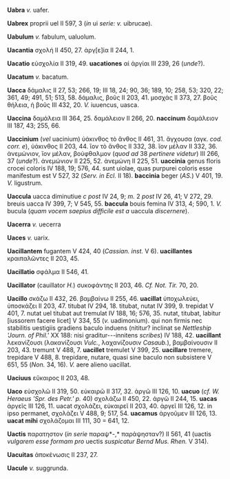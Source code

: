 **Uabra** *v.* uafer.

**Uabrex** proprii uel II 597, 3 (*in* ui *serie: v.* uibrucae).

**Uabulum** *v.* fabulum, ualuolum.

**Uacantia** σχολή II 450, 27. ἀργ[ε]ία II 244, 1.

**Uacatio** εὐσχολία II 319, 49. **uaca­tiones** αἱ ἀργίαι III 239, 26
(*unde*?).

**Uacatum** *v.* bacatum.

**Uacca** δάμαλις II 27, 53; 266, 19; III 18, 24; 90, 36; 189, 10; 258,
53; 320, 22; 361, 49; 491, 51; 513, 58. δάμαλις, βοῦς II 203, 41. μοσχάς
II 373, 27. βοῦς θήλεια, ἡ βοῦς III 432, 20. *V.* iuuencus, uasca.

**Uaccina** δαμάλεια III 364, 25. δαμάλειον II 266, 20. **naccinum**
δαμάλειον III 187, 43; 255, 66.

**Uaccinium** (*vel* uacinium) ὑάκινθος τὸ ἄνθος II 461, 31. ἄγχουσα
(αγκ. *cod. corr. e*), ὑάκινθος II 203, 44. ἴον τὸ ἄνθος II 332, 38. ἴον
μέλαν II 332, 36. ἀνεμώνιον, ἴον μέλαν, βούφθαλμον (*quod ad* 38
*pertinere videtur*) III 266, 37 (*unde*?). ἀνεμώνιον II 225, 52.
ἀνεμώνη II 225, 51. **uaccinia** genus floris crocei coloris IV 188, 19;
576, 44. sunt uiolae, quas purpurei coloris esse manifestum est V 527,
32 (*Serv. in Ecl.* II 18). **baccinia** beger (*AS.*) V 401, 19. *V.*
ligustrum.

**Uaccula** uacca diminutiue *c post* IV 24, 9; *m.* 2 *post* IV 26, 41;
V 272, 29. breuis uacca IV 399, 7; V 545, 55. **baccula** bouis femina
IV 313, 4; 590, 1. *V.* bucula (*quam vocem saepius difficile est a*
uaccula *discernere*).

**Uacerra** *v.* uecerra

**Uaces** *v.* uarix.

**Uacillantem** fugantem V 424, 40 (*Cassian. inst.* V 6).
**uacillantes** κραιπαλῶντες II 203, 45.

**Uacillatio** σφάλμα II 546, 41.

**Uacillator** (cauillator *H.*) συκοφάντης II 203, 46. *Cf. Not. Tir.*
70, 20.

**Uacillo** σκάζω II 432, 26. βαμβαίνω II 255, 46. **uacillat**
ὑποχωλεύει, ὑποσκάζει II 203, 47. titubat IV 294, 18. titubat, nutat IV
399, 9. trepidat V 401, 7. nutat uel titubat aut tremulat IV 188, 16;
576, 35. nutat, titubat, labitur [iussorem facere licet] V 334, 55
(*v.* uadimonium). qui non firmis nec stabilitis uestigiis gradiens
baculo induens (nititur? inclinat se *Nettleship 'Journ. of Phil.'* XX
188: nisi graditur---innitens *scribes*) IV 188, 42. **uacillant**
λεκανίζουσι (λακανίζουσι *Vulc.*, λαχανίζουσιν *Casaub.*), βαμβαίνουσιν
II 203, 43. tremunt V 488, 7. **uacillet** tremulet V 399, 25.
**uacillare** tremere, trepidare V 488, 8. trepidare, nutare, quasi sine
baculo non subsistere V 651, 55 (*Non.* 34, 16). *V.* aere alieno
uacillat.

**Uaciuus** εὔκαιρος II 203, 48.

**Uaco** εὑσχολῶ II 319, 50. εὐκαιρῶ II 317, 32. ἀργῶ III 126, 10.
**uacuo** (*cf. W. Heraeus 'Spr. des Petr.' p.* 40) σχολάζω II 450, 22.
ἀργῶ II 244, 15. **uacas** ἀργεῖς III 126, 11. uacat σχολάζει, εὐκαιρεῖ
II 203, 40. ἀργεῖ III 126, 12. in ipso permanet, σχολάζει V 488, 9; 517,
54. **uacamus** ἀργοῦμεν III 126, 13. **uacat mihi** σχολάζομαι III 111,
30 = 641, 12.

**Uactis** παρατηστον (*in serie* παραψ*-,* παράψησταν?) II 561, 41
(uactis *vulga­rem esse formam pro* uectis *suspicatur Bernd Mus. Rhen.*
V 314).

**Uacuitas** ἀποκένωσις II 237, 27.

**Uacule** *v.* suggrunda.
